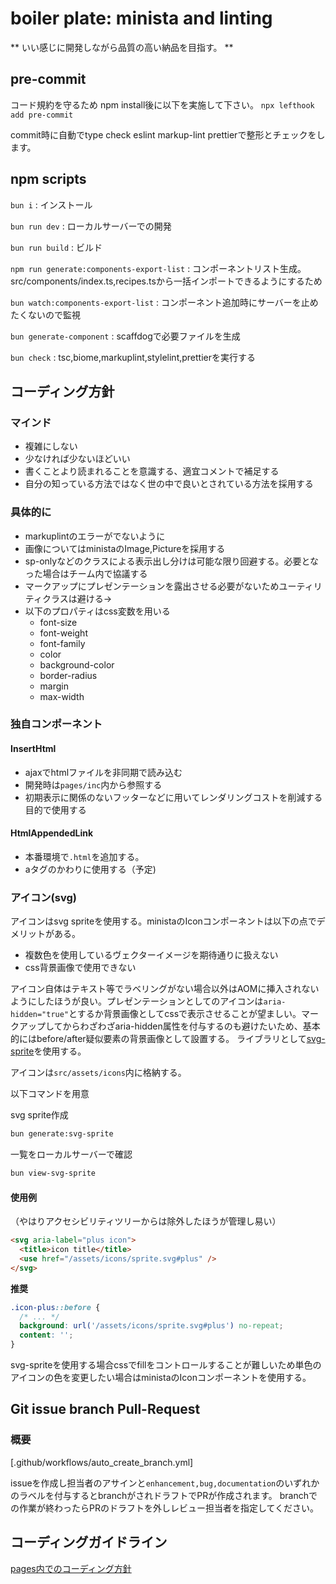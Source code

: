 # boiler plate: minista and linting

** いい感じに開発しながら品質の高い納品を目指す。 **

## pre-commit

コード規約を守るため
npm install後に以下を実施して下さい。
`npx lefthook add pre-commit`

commit時に自動でtype check eslint markup-lint prettierで整形とチェックをします。

## npm scripts

`bun i` : インストール

`bun run dev` : ローカルサーバーでの開発

`bun run build` : ビルド

`npm run generate:components-export-list` : コンポーネントリスト生成。src/components/index.ts,recipes.tsから一括インポートできるようにするため

`bun watch:components-export-list` : コンポーネント追加時にサーバーを止めたくないので監視

`bun generate-component` : scaffdogで必要ファイルを生成

`bun check` : tsc,biome,markuplint,stylelint,prettierを実行する

## コーディング方針

### マインド

- 複雑にしない
- 少なければ少ないほどいい
- 書くことより読まれることを意識する、適宜コメントで補足する
- 自分の知っている方法ではなく世の中で良いとされている方法を採用する

### 具体的に

- markuplintのエラーがでないように
- 画像についてはministaのImage,Pictureを採用する
- sp-onlyなどのクラスによる表示出し分けは可能な限り回避する。必要となった場合はチーム内で協議する
- マークアップにプレゼンテーションを露出させる必要がないためユーティリティクラスは避ける→
- 以下のプロパティはcss変数を用いる
  - font-size
  - font-weight
  - font-family
  - color
  - background-color
  - border-radius
  - margin
  - max-width

### 独自コンポーネント

#### InsertHtml

- ajaxでhtmlファイルを非同期で読み込む
- 開発時は`pages/inc`内から参照する
- 初期表示に関係のないフッターなどに用いてレンダリングコストを削減する目的で使用する

#### HtmlAppendedLink

- 本番環境で`.html`を追加する。
- aタグのかわりに使用する（予定)

### アイコン(svg)

アイコンはsvg spriteを使用する。ministaのIconコンポーネントは以下の点でデメリットがある。

- 複数色を使用しているヴェクターイメージを期待通りに扱えない
- css背景画像で使用できない

アイコン自体はテキスト等でラベリングがない場合以外はAOMに挿入されないようにしたほうが良い。プレゼンテーションとしてのアイコンは`aria-hidden="true"`とするか背景画像としてcssで表示させることが望ましい。マークアップしてからわざわざaria-hidden属性を付与するのも避けたいため、基本的にはbefore/after疑似要素の背景画像として設置する。
ライブラリとして[svg-sprite](https://github.com/svg-sprite/svg-sprite)を使用する。

アイコンは`src/assets/icons`内に格納する。

以下コマンドを用意

svg sprite作成

```bash
bun generate:svg-sprite
```

一覧をローカルサーバーで確認

```bash
bun view-svg-sprite
```

#### 使用例

（やはりアクセシビリティツリーからは除外したほうが管理し易い）

```html
<svg aria-label="plus icon">
  <title>icon title</title>
  <use href="/assets/icons/sprite.svg#plus" />
</svg>
```

**推奨**

```css
.icon-plus::before {
  /* ... */
  background: url('/assets/icons/sprite.svg#plus') no-repeat;
  content: '';
}
```

svg-spriteを使用する場合cssでfillをコントロールすることが難しいため単色のアイコンの色を変更したい場合はministaのIconコンポーネントを使用する。

## Git issue branch Pull-Request

### 概要

[.github/workflows/auto_create_branch.yml]

issueを作成し担当者のアサインと`enhancement,bug,documentation`のいずれかのラベルを付与するとbranchがされドラフトでPRが作成されます。
branchでの作業が終わったらPRのドラフトを外しレビュー担当者を指定してください。

## コーディングガイドライン

[pages内でのコーディング方針](/page-coding-guidelines.md)
